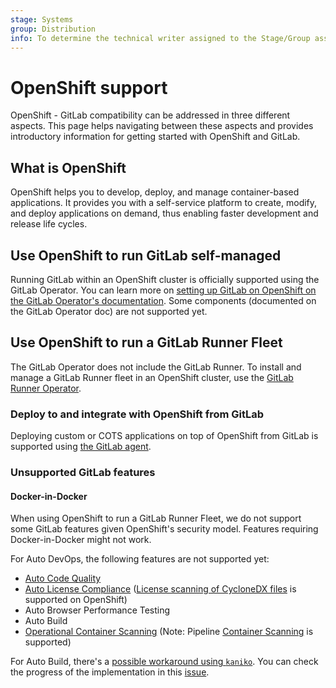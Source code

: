 ```yaml
---
stage: Systems
group: Distribution
info: To determine the technical writer assigned to the Stage/Group associated with this page, see https://about.gitlab.com/handbook/product/ux/technical-writing/#assignments
---
```


# OpenShift support

OpenShift - GitLab compatibility can be addressed in three different aspects. This page helps navigating between these aspects and provides introductory information for getting started with OpenShift and GitLab.

## What is OpenShift

OpenShift helps you to develop, deploy, and manage container-based applications. It provides you with a self-service platform to create, modify, and deploy applications on demand, thus enabling faster development and release life cycles.

## Use OpenShift to run GitLab self-managed

Running GitLab within an OpenShift cluster is officially supported using the GitLab Operator. You can learn more on
[setting up GitLab on OpenShift on the GitLab Operator's documentation](https://docs.gitlab.com/charts/installation/operator.html).
Some components (documented on the GitLab Operator doc) are not supported yet.

## Use OpenShift to run a GitLab Runner Fleet

The GitLab Operator does not include the GitLab Runner. To install and manage a GitLab Runner fleet in an OpenShift cluster, use the
[GitLab Runner Operator](https://gitlab.com/gitlab-org/gl-openshift/gitlab-runner-operator).

### Deploy to and integrate with OpenShift from GitLab

Deploying custom or COTS applications on top of OpenShift from GitLab is supported using [the GitLab agent](../../user/clusters/agent/index.md).

### Unsupported GitLab features

#### Docker-in-Docker

When using OpenShift to run a GitLab Runner Fleet, we do not support some GitLab features given OpenShift's security model.
Features requiring Docker-in-Docker might not work.

For Auto DevOps, the following features are not supported yet:

- [Auto Code Quality](../../ci/testing/code_quality.md)
- [Auto License Compliance](../../user/compliance/license_compliance/index.md) ([License scanning of CycloneDX files](../../user/compliance/license_scanning_of_cyclonedx_files/index.md) is supported on OpenShift)
- Auto Browser Performance Testing
- Auto Build
- [Operational Container Scanning](../../user/clusters/agent/vulnerabilities.md) (Note: Pipeline [Container Scanning](../../user/application_security/container_scanning/index.md) is supported)

For Auto Build, there's a [possible workaround using `kaniko`](../../ci/docker/using_kaniko.md).
You can check the progress of the implementation in this [issue](https://gitlab.com/gitlab-org/gitlab/-/issues/332560).
